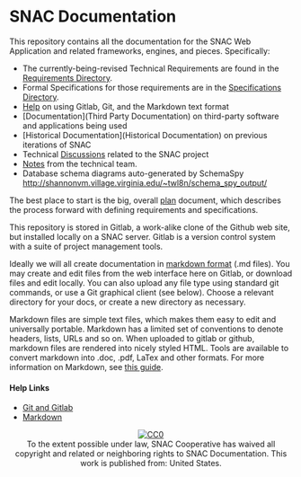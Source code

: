 # SNAC Documentation

This repository contains all the documentation for the SNAC Web Application and related frameworks, engines, and pieces.  Specifically:

* The currently-being-revised Technical Requirements are found in the [Requirements Directory](Requirements).  
* Formal Specifications for those requirements are in the [Specifications Directory](Specifications).
* [Help](Help) on using Gitlab, Git, and the Markdown text format
* [Documentation](Third Party Documentation) on third-party software and applications being used
* [Historical Documentation](Historical Documentation) on previous iterations of SNAC
* Technical [Discussions](Discussion) related to the SNAC project
* [Notes](Notes) from the technical team.
* Database schema diagrams auto-generated by SchemaSpy http://shannonvm.village.virginia.edu/~twl8n/schema_spy_output/

The best place to start is the big, overall [plan](plan.md) document, which describes the process forward with defining requirements and specifications.

This repository is stored in Gitlab, a work-alike clone of the Github web site, but installed locally on a SNAC server. Gitlab is a
version control system with a suite of project management tools.

Ideally we will all create documentation in [markdown format](http://daringfireball.net/projects/markdown/) (.md files). You may create and edit files from
the web interface here on Gitlab, or download files and edit locally. You can also upload any file type using
standard git commands, or use a Git graphical client (see below). Choose a relevant directory for your docs,
or create a new directory as necessary.  

Markdown files are simple text files, which makes them easy to edit and universally portable. Markdown has a
limited set of conventions to denote headers, lists, URLs and so on. When uploaded to gitlab or github,
markdown files are rendered into nicely styled HTML. Tools are available to convert markdown into .doc, .pdf,
LaTex and other formats. For more information on Markdown, see [this guide](Help/Markdown.md).


#### Help Links

* [Git and Gitlab](Help/Git-and-Gitlab.md)
* [Markdown](Help/Markdown.md)

<p xmlns:dct="http://purl.org/dc/terms/" xmlns:vcard="http://www.w3.org/2001/vcard-rdf/3.0#" align="center">
  <a rel="license"
     href="http://creativecommons.org/publicdomain/zero/1.0/">
    <img src="http://i.creativecommons.org/p/zero/1.0/88x31.png" style="border-style: none;" alt="CC0" />
  </a>
  <br />
  To the extent possible under law,
  <span resource="[_:publisher]" rel="dct:publisher">
    <span property="dct:title">SNAC Cooperative</span></span>
  has waived all copyright and related or neighboring rights to
  <span property="dct:title">SNAC Documentation</span>.
This work is published from:
<span property="vcard:Country" datatype="dct:ISO3166"
      content="US" about="[_:publisher]">
  United States</span>.
</p>